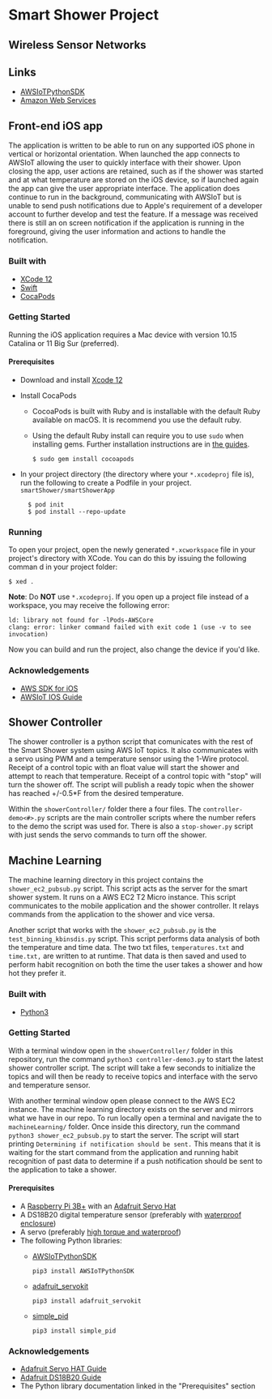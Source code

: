 # Smart Shower Project

## Wireless Sensor Networks


## Links

- [AWSIoTPythonSDK](https://github.com/aws/aws-iot-device-sdk-python)
- [Amazon Web Services](https://aws.amazon.com/)

## Front-end iOS app

The application is written to be able to run on any supported iOS phone in vertical or horizontal orientation. When launched the app connects to AWSIoT allowing the user to quickly interface with their shower. Upon closing the app, user actions are retained, such as if the shower was started and at what temperature are stored on the iOS device, so if launched again the app can give the user appropriate interface. The application does continue to run in the background, communicating with AWSIoT but is unable to send push notifications due to Apple's requirement of a developer account to further develop and test the feature. If a message was received there is still an on screen notification if the application is running in the foreground, giving the user information and actions to handle the notification.

### Built with

- [XCode 12](https://developer.apple.com/xcode/)
- [Swift](https://developer.apple.com/swift/)
- [CocaPods](https://cocoapods.org)

### Getting Started

Running the iOS application requires a Mac device with version 10.15 Catalina or 11 Big Sur (preferred).

#### Prerequisites

- Download and install [Xcode 12](https://developer.apple.com/xcode/)
- Install CocaPods
  - CocoaPods is built with Ruby and is installable with the default Ruby available on macOS. It is recommend you use the default ruby.
  - Using the default Ruby install can require you to use `sudo` when installing gems. Further installation instructions are in [the guides](https://guides.cocoapods.org/using/getting-started.html#getting-started).

        $ sudo gem install cocoapods

- In your project directory (the directory where your `*.xcodeproj` file is), run the following to create a Podfile in your project. `smartShower/smartShowerApp`

        $ pod init
        $ pod install --repo-update

### Running

To open your project, open the newly generated `*.xcworkspace` file in your project's directory with XCode. You can do this by issuing the following comman d in your project folder:

    $ xed .

**Note**: Do **NOT** use `*.xcodeproj`. If you open up a project file instead of a workspace, you may receive the following error:

    ld: library not found for -lPods-AWSCore
    clang: error: linker command failed with exit code 1 (use -v to see invocation)

Now you can build and run the project, also change the device if you'd like.
### Acknowledgements

- [AWS SDK for iOS](https://github.com/aws-amplify/aws-sdk-ios)
- [AWSIoT IOS Guide](https://medium.com/swlh/connect-an-ios-app-to-aws-iot-fc99d5a9562f)

## Shower Controller

The shower controller is a python script that comunicates with the rest of the Smart Shower system using AWS IoT topics. It also communicates with a servo using PWM and a temperature sensor using the 1-Wire protocol. Receipt of a control topic with an float value will start the shower and attempt to reach that temperature. Receipt of a control topic with "stop" will turn the shower off. The script will publish a ready topic when the shower has reached +/-0.5*F from the desired temperature.

Within the `showerController/` folder there a four files. The `controller-demo<#>.py` scripts are the main controller scripts where the number refers to the demo the script was used for. There is also a `stop-shower.py` script with just sends the servo commands to turn off the shower.

## Machine Learning

The machine learning directory in this project contains the `shower_ec2_pubsub.py` script.  This script acts as the server for the smart shower system.  It runs on a AWS EC2 T2 Micro instance.  This script communicates to the mobile application and the shower controller.  It relays commands from the application to the shower and vice versa.

Another script that works with the `shower_ec2_pubsub.py` is the `test_binning_kbinsdis.py` script.  This script performs data analysis of both the temperature and time data. The two txt files, `temperatures.txt` and `time.txt,` are written to at runtime.  That data is then saved and used to perform habit recognition on both the time the user takes a shower and how hot they prefer it.

### Built with

- [Python3](https://www.python.org)

### Getting Started

With a terminal window open in the `showerController/` folder in this repository, run the command `python3 controller-demo3.py` to start the latest shower controller script. The script will take a few seconds to initialize the topics and will then be ready to receive topics and interface with the servo and temperature sensor.

With another terminal window open please connect to the AWS EC2 instance.  The machine learning directory exists on the server and mirrors what we have in our repo.  To run locally open a terminal and navigate the to `machineLearning/` folder.  Once inside this directory, run the command `python3 shower_ec2_pubsub.py` to start the server.  The script will start printing `Determining if notification should be sent.`  This means that it is waiting for the start command from the application and running habit recognition of past data to determine if a push notification should be sent to the application to take a shower.

#### Prerequisites

- A [Raspberry Pi 3B+](https://www.raspberrypi.org/products/raspberry-pi-3-model-b-plus/) with an [Adafruit Servo Hat](https://www.adafruit.com/product/2327)
- A DS18B20 digital temperature sensor (preferably with [waterproof enclosure](https://www.adafruit.com/product/381))
- A servo (preferably [high torque and waterproof](https://www.amazon.com/ANNIMOS-Coreless-Stainless-Waterproof-Standard/dp/B07SWST8D6))
- The following Python libraries:
  - [AWSIoTPythonSDK](https://github.com/aws/aws-iot-device-sdk-python)

        pip3 install AWSIoTPythonSDK

  - [adafruit_servokit](https://circuitpython.readthedocs.io/projects/servokit/en/latest/)

        pip3 install adafruit_servokit

  - [simple_pid](https://simple-pid.readthedocs.io/en/latest/)

        pip3 install simple_pid

### Acknowledgements

- [Adafruit Servo HAT Guide](https://learn.adafruit.com/adafruit-16-channel-pwm-servo-hat-for-raspberry-pi)
- [Adafruit DS18B20 Guide](https://learn.adafruit.com/adafruits-raspberry-pi-lesson-11-ds18b20-temperature-sensing)
- The Python library documentation linked in the "Prerequisites" section